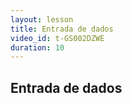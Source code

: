 ```yaml
---
layout: lesson
title: Entrada de dados
video_id: t-GS002DZWE
duration: 10
---
```


## Entrada de dados
